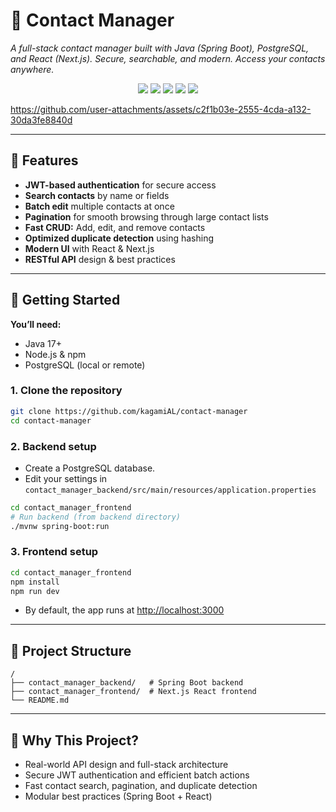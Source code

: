 # 📱 Contact Manager

_A full-stack contact manager built with Java (Spring Boot), PostgreSQL, and React (Next.js). Secure, searchable, and modern. Access your contacts anywhere._

<p align="center">
  <img src="https://img.shields.io/badge/Java-17+-red?logo=java&logoColor=white&style=for-the-badge" />
  <img src="https://img.shields.io/badge/Spring_Boot-3.x-brightgreen?logo=springboot&logoColor=white&style=for-the-badge" />
  <img src="https://img.shields.io/badge/PostgreSQL-15+-316192?logo=postgresql&logoColor=white&style=for-the-badge" />
  <img src="https://img.shields.io/badge/React-Next.js-61DAFB?logo=react&logoColor=black&style=for-the-badge" />
  <img src="https://img.shields.io/badge/JWT-Auth-000000?logo=jsonwebtokens&logoColor=white&style=for-the-badge" />
</p>

https://github.com/user-attachments/assets/c2f1b03e-2555-4cda-a132-30da3fe8840d

---

## 🧩 Features

- **JWT-based authentication** for secure access
- **Search contacts** by name or fields
- **Batch edit** multiple contacts at once
- **Pagination** for smooth browsing through large contact lists
- **Fast CRUD:** Add, edit, and remove contacts
- **Optimized duplicate detection** using hashing
- **Modern UI** with React & Next.js
- **RESTful API** design & best practices

---

## 🚀 Getting Started

**You’ll need:**
- Java 17+
- Node.js & npm
- PostgreSQL (local or remote)

### 1. Clone the repository
```bash
git clone https://github.com/kagamiAL/contact-manager
cd contact-manager
````

### 2. Backend setup

* Create a PostgreSQL database.
* Edit your settings in
  `contact_manager_backend/src/main/resources/application.properties`

```bash
cd contact_manager_frontend
# Run backend (from backend directory)
./mvnw spring-boot:run
```

### 3. Frontend setup

```bash
cd contact_manager_frontend
npm install
npm run dev
```

* By default, the app runs at [http://localhost:3000](http://localhost:3000)

---

## 📂 Project Structure

```
/
├── contact_manager_backend/   # Spring Boot backend
├── contact_manager_frontend/  # Next.js React frontend
└── README.md
```

---

## 🧠 Why This Project?

* Real-world API design and full-stack architecture
* Secure JWT authentication and efficient batch actions
* Fast contact search, pagination, and duplicate detection
* Modular best practices (Spring Boot + React)
